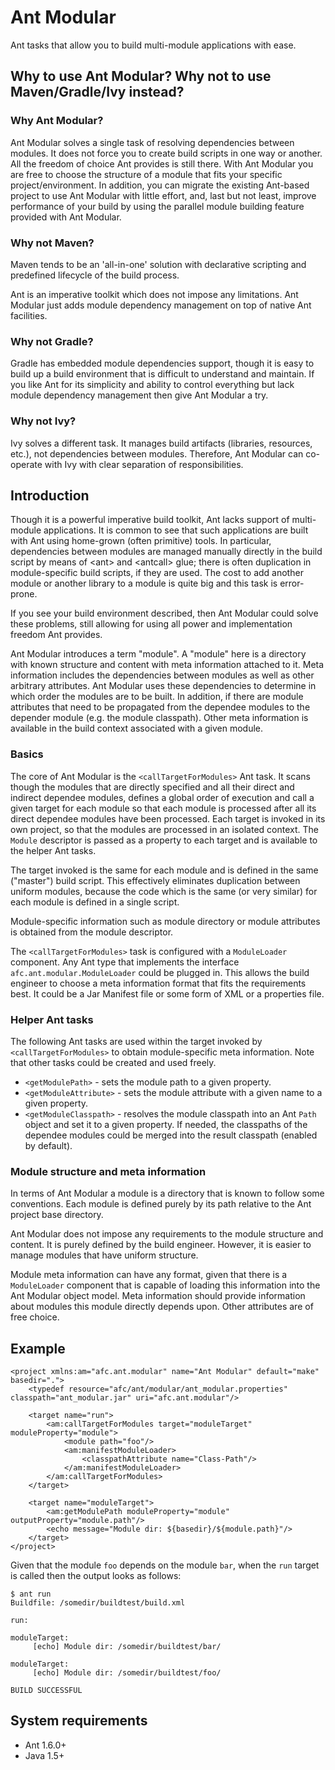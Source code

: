 Ant Modular
===========

Ant tasks that allow you to build multi-module applications with ease.

Why to use Ant Modular? Why not to use Maven/Gradle/Ivy instead?
----------------------------------------------------------------

### Why Ant Modular?

Ant Modular solves a single task of resolving dependencies between modules. It does not force
you to create build scripts in one way or another. All the freedom of choice Ant provides is still there.
With Ant Modular you are free to choose the structure of a module that fits your specific project/environment.
In addition, you can migrate the existing Ant-based project to use Ant Modular with little effort, and,
last but not least, improve performance of your build by using the parallel module building feature
provided with Ant Modular.

### Why not Maven?

Maven tends to be an 'all-in-one' solution with declarative scripting and predefined lifecycle of the
build process.

Ant is an imperative toolkit which does not impose any limitations. Ant Modular just
adds module dependency management on top of native Ant facilities.

### Why not Gradle?

Gradle has embedded module dependencies support, though it is easy to build up a build environment that is
difficult to understand and maintain. If you like Ant for its simplicity and ability to control everything
but lack module dependency management then give Ant Modular a try.

### Why not Ivy?

Ivy solves a different task. It manages build artifacts (libraries, resources, etc.), not dependencies
between modules. Therefore, Ant Modular can co-operate with Ivy with clear separation of responsibilities.

Introduction
------------

Though it is a powerful imperative build toolkit, Ant lacks support of multi-module applications.
It is common to see that such applications are built with Ant using home-grown (often primitive) tools.
In particular, dependencies between modules are managed manually directly in the build script
by means of &lt;ant&gt; and &lt;antcall&gt; glue; there is often duplication in module-specific build scripts,
if they are used. The cost to add another module or another library to a module is quite big and
this task is error-prone.

If you see your build environment described, then Ant Modular could solve these problems, still
allowing for using all power and implementation freedom Ant provides.

Ant Modular introduces a term "module". A "module" here is a directory with known structure and
content with meta information attached to it. Meta information includes the dependencies
between modules as well as other arbitrary attributes. Ant Modular uses these dependencies
to determine in which order the modules are to be built. In addition, if there are module attributes
that need to be propagated from the dependee modules to the depender module (e.g. the module classpath).
Other meta information is available in the build context associated with a given module.

### Basics
The core of Ant Modular is the `<callTargetForModules>` Ant task. It scans though the modules that
are directly specified and all their direct and indirect dependee modules, defines a global order
of execution and call a given target for each module so that each module is processed after
all its direct dependee modules have been processed. Each target is invoked in its own project,
so that the modules are processed in an isolated context. The `Module` descriptor is passed
as a property to each target and is available to the helper Ant tasks.

The target invoked is the same for each module and is defined in the same ("master") build script.
This effectively eliminates duplication between uniform modules, because the code which is the same
(or very similar) for each module is defined in a single script.

Module-specific information such as module directory or module attributes is obtained from the module
descriptor.

The `<callTargetForModules>` task is configured with a `ModuleLoader` component. Any Ant type
that implements the interface `afc.ant.modular.ModuleLoader` could be plugged in. This allows the
build engineer to choose a meta information format that fits the requirements best. It could be
a Jar Manifest file or some form of XML or a properties file.

### Helper Ant tasks
The following Ant tasks are used within the target invoked by `<callTargetForModules>` to obtain
module-specific meta information. Note that other tasks could be created and used freely.

* `<getModulePath>` - sets the module path to a given property.
* `<getModuleAttribute>` - sets the module attribute with a given name to a given property.
* `<getModuleClasspath>` - resolves the module classpath into an Ant `Path` object and set it to
		a given property. If needed, the classpaths of the dependee modules could be merged into
		the result classpath (enabled by default).

### Module structure and meta information
In terms of Ant Modular a module is a directory that is known to follow some conventions.
Each module is defined purely by its path relative to the Ant project base directory.

Ant Modular does not impose any requirements to the module structure and content. It is purely
defined by the build engineer. However, it is easier to manage modules that have uniform structure.

Module meta information can have any format, given that there is a `ModuleLoader` component that
is capable of loading this information into the Ant Modular object model.
Meta information should provide information about modules this module directly depends upon.
Other attributes are of free choice.

Example
-------
	<project xmlns:am="afc.ant.modular" name="Ant Modular" default="make" basedir=".">
		<typedef resource="afc/ant/modular/ant_modular.properties" classpath="ant_modular.jar" uri="afc.ant.modular"/>
		
		<target name="run">
			<am:callTargetForModules target="moduleTarget" moduleProperty="module">
				<module path="foo"/>
				<am:manifestModuleLoader>
					<classpathAttribute name="Class-Path"/>
				</am:manifestModuleLoader>
			</am:callTargetForModules>
		</target>
		
		<target name="moduleTarget">
			<am:getModulePath moduleProperty="module" outputProperty="module.path"/>
			<echo message="Module dir: ${basedir}/${module.path}"/>
		</target>
	</project>

Given that the module `foo` depends on the module `bar`, when the `run` target is called then the output looks as follows:

	$ ant run
	Buildfile: /somedir/buildtest/build.xml
	
	run:
	
	moduleTarget:
	     [echo] Module dir: /somedir/buildtest/bar/
	
	moduleTarget:
	     [echo] Module dir: /somedir/buildtest/foo/
	
	BUILD SUCCESSFUL

System requirements
-------------------

* Ant 1.6.0+
* Java 1.5+
